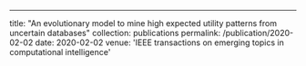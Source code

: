---
title: "An evolutionary model to mine high expected utility patterns from uncertain databases"
collection: publications
permalink: /publication/2020-02-02
date: 2020-02-02
venue: 'IEEE transactions on emerging topics in computational intelligence'
